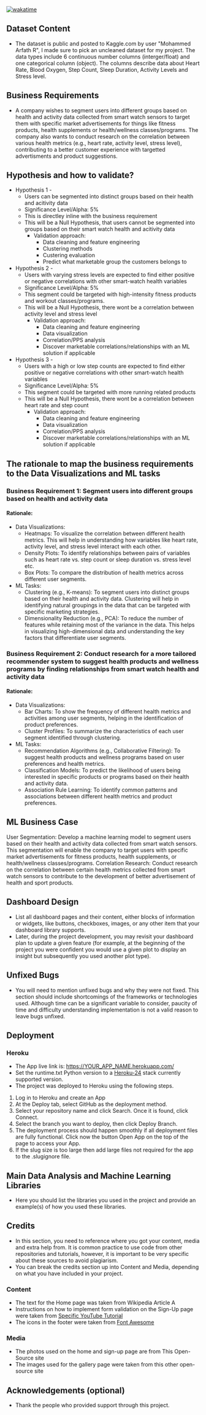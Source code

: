 
[![wakatime](https://wakatime.com/badge/user/d85da0fd-b442-4c33-98af-3ef622520fc1/project/57b25889-4ebb-44ea-b083-b0d3fb3c5d16.svg)](https://wakatime.com/badge/user/d85da0fd-b442-4c33-98af-3ef622520fc1/project/57b25889-4ebb-44ea-b083-b0d3fb3c5d16)

## Dataset Content

* The dataset is public and posted to Kaggle.com by user "Mohammed Arfath R", I made sure to pick an uncleaned dataset for my project. The data types include 6 continuous number columns (interger/float) and one categorical column (object). The columns describe data about Heart Rate, Blood Oxygen, Step Count, Sleep Duration, Activity Levels and Stress level.


## Business Requirements

* A company wishes to segment users into different groups based on health and activity data collected from smart watch sensors to target them with specific market advertisements for things like fitness products, health supplements or health/wellness classes/programs. The company also wants to conduct research on the correlation between various health metrics (e.g., heart rate, activity level, stress level), contributing to a better customer experience with targetted advertisments and product suggestions.

## Hypothesis and how to validate?

* Hypothesis 1 - 
  * Users can be segmented into distinct groups based on their health and acitivity data
  * Significance Level/Alpha: 5%
  * This is directley inline with the business requirement
  * This will be a Null Hypothesis, that users cannot be segmented into groups based on their smart watch health and acitivity data
    * Validation approach:
      * Data cleaning and feature engineering
      * Clustering methods
      * Custering evaluation
      * Predict what marketable group the customers belongs to
* Hypothesis 2 -
  * Users with varying stress levels are expected to find either positive or negative correlations with other smart-watch health variables
  * Significance Level/Alpha: 5%
  * This segment could be targeted with high-intensity fitness products and workout classes/programs.
  * This will be a Null Hypothesis, there wont be a correlation between activity level and stress level
    * Validation approach:
      * Data cleaning and feature engineering
      * Data visualization
      * Correlation/PPS analysis
      * Discover marketable correlations/relationships with an ML solution if applicable
* Hypothesis 3 -
  * Users with a high or low step counts are expected to find either positive or negative correlations with other smart-watch health variables
  * Significance Level/Alpha: 5%
  * This segment could be targeted with more running related products
  * This will be a Null Hypothesis, there wont be a correlation between heart rate and step count
    * Validation approach:
      * Data cleaning and feature engineering
      * Data visualization
      * Correlation/PPS analysis
      * Discover marketable correlations/relationships with an ML solution if applicable


## The rationale to map the business requirements to the Data Visualizations and ML tasks

### Business Requirement 1: Segment users into different groups based on health and activity data

#### Rationale:

* Data Visualizations:
  * Heatmaps: To visualize the correlation between different health metrics. This will help in understanding how variables like heart rate, activity level, and stress level interact with each other.
  * Density Plots: To identify relationships between pairs of variables such as heart rate vs. step count or sleep duration vs. stress level etc.
  * Box Plots: To compare the distribution of health metrics across different user segments.
* ML Tasks:
  * Clustering (e.g., K-means): To segment users into distinct groups based on their health and activity data. Clustering will help in identifying natural groupings in the data that can be targeted with specific marketing strategies.
  * Dimensionality Reduction (e.g., PCA): To reduce the number of features while retaining most of the variance in the data. This helps in visualizing high-dimensional data and understanding the key factors that differentiate user segments.


### Business Requirement 2: Conduct research for a more tailored recommender system to suggest health products and wellness programs by finding relationships from smart watch health and activity data

#### Rationale:

* Data Visualizations:
  * Bar Charts: To show the frequency of different health metrics and activities among user segments, helping in the identification of product preferences.
  * Cluster Profiles: To summarize the characteristics of each user segment identified through clustering.
* ML Tasks:
  * Recommendation Algorithms (e.g., Collaborative Filtering): To suggest health products and wellness programs based on user preferences and health metrics.
  * Classification Models: To predict the likelihood of users being interested in specific products or programs based on their health and activity data.
  * Association Rule Learning: To identify common patterns and associations between different health metrics and product preferences.


## ML Business Case

User Segmentation: Develop a machine learning model to segment users based on their health and activity data collected from smart watch sensors. This segmentation will enable the company to target users with specific market advertisements for fitness products, health supplements, or health/wellness classes/programs.
Correlation Research: Conduct research on the correlation between certain health metrics collected from smart watch sensors to contribute to the development of better advertisement of health and sport products.


## Dashboard Design

* List all dashboard pages and their content, either blocks of information or widgets, like buttons, checkboxes, images, or any other item that your dashboard library supports.
* Later, during the project development, you may revisit your dashboard plan to update a given feature (for example, at the beginning of the project you were confident you would use a given plot to display an insight but subsequently you used another plot type).



## Unfixed Bugs

* You will need to mention unfixed bugs and why they were not fixed. This section should include shortcomings of the frameworks or technologies used. Although time can be a significant variable to consider, paucity of time and difficulty understanding implementation is not a valid reason to leave bugs unfixed.

## Deployment

### Heroku

* The App live link is: https://YOUR_APP_NAME.herokuapp.com/ 
* Set the runtime.txt Python version to a [Heroku-24](https://devcenter.heroku.com/articles/python-support#supported-runtimes) stack currently supported version.
* The project was deployed to Heroku using the following steps.

1. Log in to Heroku and create an App
2. At the Deploy tab, select GitHub as the deployment method.
3. Select your repository name and click Search. Once it is found, click Connect.
4. Select the branch you want to deploy, then click Deploy Branch.
5. The deployment process should happen smoothly if all deployment files are fully functional. Click now the button Open App on the top of the page to access your App.
6. If the slug size is too large then add large files not required for the app to the .slugignore file.


## Main Data Analysis and Machine Learning Libraries

* Here you should list the libraries you used in the project and provide an example(s) of how you used these libraries.


## Credits 

* In this section, you need to reference where you got your content, media and extra help from. It is common practice to use code from other repositories and tutorials, however, it is important to be very specific about these sources to avoid plagiarism. 
* You can break the credits section up into Content and Media, depending on what you have included in your project. 

### Content 

- The text for the Home page was taken from Wikipedia Article A
- Instructions on how to implement form validation on the Sign-Up page were taken from [Specific YouTube Tutorial](https://www.youtube.com/)
- The icons in the footer were taken from [Font Awesome](https://fontawesome.com/)

### Media

- The photos used on the home and sign-up page are from This Open-Source site
- The images used for the gallery page were taken from this other open-source site



## Acknowledgements (optional)

* Thank the people who provided support through this project.

